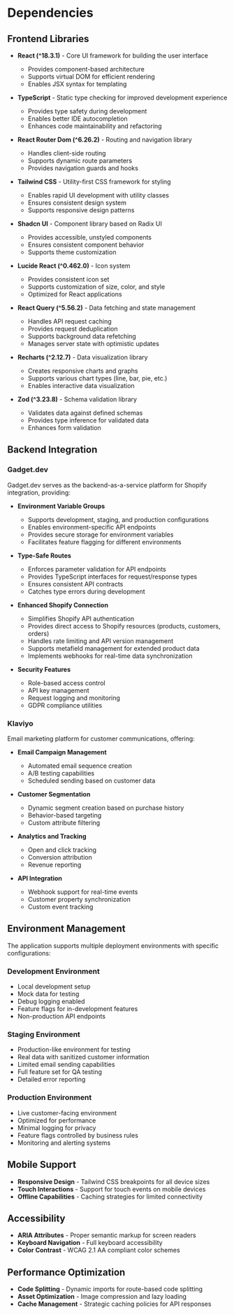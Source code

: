 
# Dependencies

## Frontend Libraries
- **React (^18.3.1)** - Core UI framework for building the user interface
  - Provides component-based architecture
  - Supports virtual DOM for efficient rendering
  - Enables JSX syntax for templating

- **TypeScript** - Static type checking for improved development experience
  - Provides type safety during development
  - Enables better IDE autocompletion
  - Enhances code maintainability and refactoring

- **React Router Dom (^6.26.2)** - Routing and navigation library
  - Handles client-side routing
  - Supports dynamic route parameters
  - Provides navigation guards and hooks

- **Tailwind CSS** - Utility-first CSS framework for styling
  - Enables rapid UI development with utility classes
  - Ensures consistent design system
  - Supports responsive design patterns

- **Shadcn UI** - Component library based on Radix UI
  - Provides accessible, unstyled components
  - Ensures consistent component behavior
  - Supports theme customization

- **Lucide React (^0.462.0)** - Icon system
  - Provides consistent icon set
  - Supports customization of size, color, and style
  - Optimized for React applications

- **React Query (^5.56.2)** - Data fetching and state management
  - Handles API request caching
  - Provides request deduplication
  - Supports background data refetching
  - Manages server state with optimistic updates

- **Recharts (^2.12.7)** - Data visualization library
  - Creates responsive charts and graphs
  - Supports various chart types (line, bar, pie, etc.)
  - Enables interactive data visualization

- **Zod (^3.23.8)** - Schema validation library
  - Validates data against defined schemas
  - Provides type inference for validated data
  - Enhances form validation

## Backend Integration

### Gadget.dev
Gadget.dev serves as the backend-as-a-service platform for Shopify integration, providing:

- **Environment Variable Groups**
  - Supports development, staging, and production configurations
  - Enables environment-specific API endpoints
  - Provides secure storage for environment variables
  - Facilitates feature flagging for different environments

- **Type-Safe Routes**
  - Enforces parameter validation for API endpoints
  - Provides TypeScript interfaces for request/response types
  - Ensures consistent API contracts
  - Catches type errors during development

- **Enhanced Shopify Connection**
  - Simplifies Shopify API authentication
  - Provides direct access to Shopify resources (products, customers, orders)
  - Handles rate limiting and API version management
  - Supports metafield management for extended product data
  - Implements webhooks for real-time data synchronization

- **Security Features**
  - Role-based access control
  - API key management
  - Request logging and monitoring
  - GDPR compliance utilities

### Klaviyo
Email marketing platform for customer communications, offering:

- **Email Campaign Management**
  - Automated email sequence creation
  - A/B testing capabilities
  - Scheduled sending based on customer data

- **Customer Segmentation**
  - Dynamic segment creation based on purchase history
  - Behavior-based targeting
  - Custom attribute filtering

- **Analytics and Tracking**
  - Open and click tracking
  - Conversion attribution
  - Revenue reporting

- **API Integration**
  - Webhook support for real-time events
  - Customer property synchronization
  - Custom event tracking

## Environment Management

The application supports multiple deployment environments with specific configurations:

### Development Environment
- Local development setup
- Mock data for testing
- Debug logging enabled
- Feature flags for in-development features
- Non-production API endpoints

### Staging Environment
- Production-like environment for testing
- Real data with sanitized customer information
- Limited email sending capabilities
- Full feature set for QA testing
- Detailed error reporting

### Production Environment
- Live customer-facing environment
- Optimized for performance
- Minimal logging for privacy
- Feature flags controlled by business rules
- Monitoring and alerting systems

## Mobile Support

- **Responsive Design** - Tailwind CSS breakpoints for all device sizes
- **Touch Interactions** - Support for touch events on mobile devices
- **Offline Capabilities** - Caching strategies for limited connectivity

## Accessibility

- **ARIA Attributes** - Proper semantic markup for screen readers
- **Keyboard Navigation** - Full keyboard accessibility
- **Color Contrast** - WCAG 2.1 AA compliant color schemes

## Performance Optimization

- **Code Splitting** - Dynamic imports for route-based code splitting
- **Asset Optimization** - Image compression and lazy loading
- **Cache Management** - Strategic caching policies for API responses
